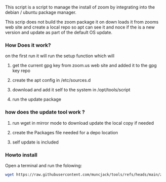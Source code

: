 


This script is a script to manage  the install of zoom by integrating into the
debian / ubuntu package manager.

This scrip does not build the zoom package it on down loads it from zooms web 
site and create a local repo so apt can see it and noce if the is a new version
 and update as part of the default OS update. 


### How Does it work? 

on the first run it will run the setup function which will

1. get the current gpg key from zoom.us web site and added it to the gpg key repo

2. create the apt config in /etc/sources.d

3. download and add it self to the system in /opt/tools/script

4. run the update package


### how does the update tool work ?

1. run wget in mirror mode to download update the local copy if needed 

2. create the Packages file needed for a depo location 

3. self update is included 


### Howto install

Open a terminal and run the folowing:

```bash
wget https://raw.githubusercontent.com/muncjack/tools/refs/heads/main/zoom/zoom_update_script.sh | bash 
```

